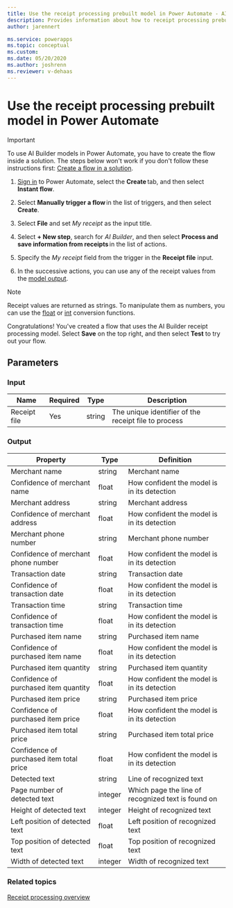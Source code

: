 ```yaml
---
title: Use the receipt processing prebuilt model in Power Automate - AI Builder | Microsoft Docs
description: Provides information about how to receipt processing prebuilt model in Power Automate 
author: jarennert

ms.service: powerapps
ms.topic: conceptual
ms.custom: 
ms.date: 05/20/2020
ms.author: joshrenn
ms.reviewer: v-dehaas
---
```



# Use the receipt processing prebuilt model in Power Automate


> [!IMPORTANT]
 > To use AI Builder models in Power Automate, you have to create the flow inside a solution. The steps below won't work if you don't follow these instructions first: [Create a flow in a solution](/flow/create-flow-solution).

1. [Sign in](https://flow.microsoft.com/signin) to Power Automate, select the **Create** tab, and then select **Instant flow**.

1. Select **Manually trigger a flow** in the list of triggers, and then select **Create**.

1. Select **File** and set *My receipt* as the input title.

1. Select **+ New step**, search for *AI Builder*, and then select **Process and save information from receipts** in the list of actions.

1. Specify the *My receipt* field from the trigger in the **Receipt file** input.

1. In the successive actions, you can use any of the receipt values from the [model output](prebuilt-receipt-processing#model-output).

>[!NOTE]
> Receipt values are returned as strings. To manipulate them as numbers, you can use the [float](https://docs.microsoft.com/azure/logic-apps/workflow-definition-language-functions-reference#float) or [int](https://docs.microsoft.com/azure/logic-apps/workflow-definition-language-functions-reference#int) conversion functions.

Congratulations! You've created a flow that uses the AI Builder receipt processing model. Select **Save** on the top right, and then select **Test** to try out your flow.


## Parameters
### Input
|Name|Required|Type|Description|
|---------|---------|---------|---------|
|Receipt file|Yes|string|The unique identifier of the receipt file to process|

### Output
|Property|Type|Definition|
|---------|---------|---------|
|Merchant name|string|Merchant name|
|Confidence of merchant name|float|How confident the model is in its detection|
|Merchant address|string|Merchant address|
|Confidence of merchant address|float|How confident the model is in its detection|
|Merchant phone number|string|Merchant phone number|
|Confidence of merchant phone number|float|How confident the model is in its detection|
|Transaction date|string|Transaction date|
|Confidence of transaction date|float|How confident the model is in its detection|
|Transaction time|string|Transaction time|
|Confidence of transaction time|float|How confident the model is in its detection|
|Purchased item name|string|Purchased item name|
|Confidence of purchased item name|float|How confident the model is in its detection|
|Purchased item quantity|string|Purchased item quantity|
|Confidence of purchased item quantity|float|How confident the model is in its detection|
|Purchased item price|string|Purchased item price|
|Confidence of purchased item price|float|How confident the model is in its detection|
|Purchased item total price|string|Purchased item total price|
|Confidence of purchased item total price|float|How confident the model is in its detection|
|Detected text|string|Line of recognized text|
|Page number of detected text|integer|Which page the line of recognized text is found on|
|Height of detected text|integer|Height of recognized text|
|Left position of detected text|float|Left position of recognized text|
|Top position of detected text|float|Top position of recognized text|
|Width of detected text|integer|Width of recognized text|


### Related topics

[Receipt processing overview](prebuilt-receipt-processing.md)
